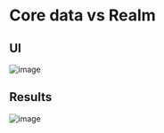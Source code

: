 # Core data vs Realm

## UI
![image](https://user-images.githubusercontent.com/5672094/126034035-f69bf7db-3ec0-4972-9076-ba178351bb20.png)

## Results
![image](https://user-images.githubusercontent.com/5672094/126034057-42a4d771-a11e-4491-b7d7-108715adcd5b.png)

